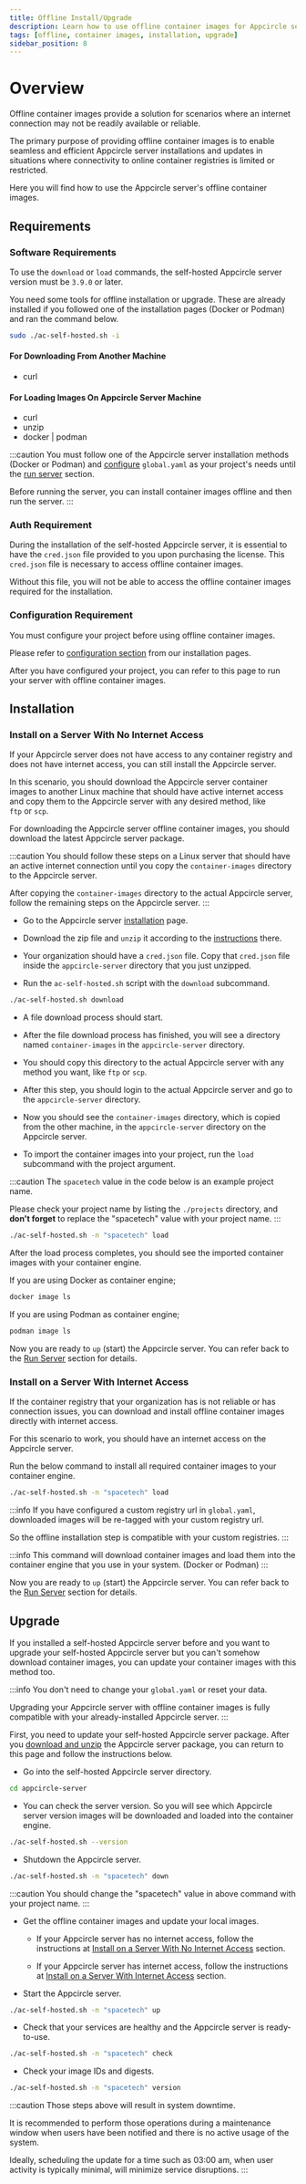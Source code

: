 ```yaml
---
title: Offline Install/Upgrade
description: Learn how to use offline container images for Appcircle server installation and upgrade
tags: [offline, container images, installation, upgrade]
sidebar_position: 8
---
```


# Overview

Offline container images provide a solution for scenarios where an internet connection may not be readily available or reliable.

The primary purpose of providing offline container images is to enable seamless and efficient Appcircle server installations and updates in situations where connectivity to online container registries is limited or restricted.

Here you will find how to use the Appcircle server's offline container images.

## Requirements

### Software Requirements

To use the `download` or `load` commands, the self-hosted Appcircle server version must be `3.9.0` or later.

You need some tools for offline installation or upgrade. These are already installed if you followed one of the installation pages (Docker or Podman) and ran the command below.

```bash
sudo ./ac-self-hosted.sh -i
```

#### For Downloading From Another Machine

- curl

#### For Loading Images On Appcircle Server Machine

- curl
- unzip
- docker | podman

:::caution
You must follow one of the Appcircle server installation methods (Docker or Podman) and [configure](/self-hosted-appcircle/install-server/docker#3-configure) `global.yaml` as your project's needs until the [run server](/self-hosted-appcircle/install-server/docker#5-run-server) section.

Before running the server, you can install container images offline and then run the server.
:::

### Auth Requirement

During the installation of the self-hosted Appcircle server, it is essential to have the `cred.json` file provided to you upon purchasing the license. This `cred.json` file is necessary to access offline container images.

Without this file, you will not be able to access the offline container images required for the installation.

### Configuration Requirement

You must configure your project before using offline container images.

Please refer to [configuration section](/self-hosted-appcircle/install-server/docker#3-configure) from our installation pages.

After you have configured your project, you can refer to this page to run your server with offline container images.

## Installation

### Install on a Server With No Internet Access

If your Appcircle server does not have access to any container registry and does not have internet access, you can still install the Appcircle server.

In this scenario, you should download the Appcircle server container images to another Linux machine that should have active internet access and copy them to the Appcircle server with any desired method, like `ftp` or `scp`.

For downloading the Appcircle server offline container images, you should download the latest Appcircle server package.

:::caution
You should follow these steps on a Linux server that should have an active internet connection until you copy the `container-images` directory to the Appcircle server.

After copying the `container-images` directory to the actual Appcircle server, follow the remaining steps on the Appcircle server.
:::

- Go to the Appcircle server [installation](/self-hosted-appcircle/install-server/docker#1-download) page.

- Download the zip file and `unzip` it according to the [instructions](/self-hosted-appcircle/install-server/docker#1-download) there.

- Your organization should have a `cred.json` file. Copy that `cred.json` file inside the `appcircle-server` directory that you just unzipped.

- Run the `ac-self-hosted.sh` script with the `download` subcommand.

```bash
./ac-self-hosted.sh download
```

- A file download process should start.

- After the file download process has finished, you will see a directory named `container-images` in the `appcircle-server` directory.

- You should copy this directory to the actual Appcircle server with any method you want, like `ftp` or `scp`.

- After this step, you should login to the actual Appcircle server and go to the `appcircle-server` directory.

- Now you should see the `container-images` directory, which is copied from the other machine, in the `appcircle-server` directory on the Appcircle server.

- To import the container images into your project, run the `load` subcommand with the project argument.

:::caution
The `spacetech` value in the code below is an example project name.

Please check your project name by listing the `./projects` directory, and **don't forget** to replace the "spacetech" value with your project name.
:::

```bash
./ac-self-hosted.sh -n "spacetech" load
```

After the load process completes, you should see the imported container images with your container engine.

If you are using Docker as container engine;

```bash
docker image ls
```

If you are using Podman as container engine;

```bash
podman image ls
```

Now you are ready to `up` (start) the Appcircle server. You can refer back to the [Run Server](/self-hosted-appcircle/install-server/docker#5-run-server) section for details.

### Install on a Server With Internet Access

If the container registry that your organization has is not reliable or has connection issues, you can download and install offline container images directly with internet access.

For this scenario to work, you should have an internet access on the Appcircle server.

Run the below command to install all required container images to your container engine.

```bash
./ac-self-hosted.sh -n "spacetech" load
```

:::info
If you have configured a custom registry url in `global.yaml`, downloaded images will be re-tagged with your custom registry url.

So the offline installation step is compatible with your custom registries.
:::

:::info
This command will download container images and load them into the container engine that you use in your system. (Docker or Podman)
:::

Now you are ready to `up` (start) the Appcircle server. You can refer back to the [Run Server](/self-hosted-appcircle/install-server/docker#5-run-server) section for details.

## Upgrade

If you installed a self-hosted Appcircle server before and you want to upgrade your self-hosted Appcircle server but you can't somehow download container images, you can update your container images with this method too.

:::info
You don't need to change your `global.yaml` or reset your data.

Upgrading your Appcircle server with offline container images is fully compatible with your already-installed Appcircle server.
:::

First, you need to update your self-hosted Appcircle server package. After you [download and unzip](/self-hosted-appcircle/update#1-download-latest) the Appcircle server package, you can return to this page and follow the instructions below.

- Go into the self-hosted Appcircle server directory.

```bash
cd appcircle-server
```

- You can check the server version. So you will see which Appcircle server version images will be downloaded and loaded into the container engine.

```bash
./ac-self-hosted.sh --version
```

- Shutdown the Appcircle server.

```bash
./ac-self-hosted.sh -n "spacetech" down
```

:::caution
You should change the "spacetech" value in above command with your project name.
:::

- Get the offline container images and update your local images.

  - If your Appcircle server has no internet access, follow the instructions at [Install on a Server With No Internet Access](#install-on-a-server-with-no-internet-access) section.

  - If your Appcircle server has internet access, follow the instructions at [Install on a Server With Internet Access](#install-on-a-server-with-internet-access) section.

- Start the Appcircle server.

```bash
./ac-self-hosted.sh -n "spacetech" up
```

- Check that your services are healthy and the Appcircle server is ready-to-use.

```bash
./ac-self-hosted.sh -n "spacetech" check
```

- Check your image IDs and digests.

```bash
./ac-self-hosted.sh -n "spacetech" version
```

:::caution
Those steps above will result in system downtime.

It is recommended to perform those operations during a maintenance window when users have been notified and there is no active usage of the system.

Ideally, scheduling the update for a time such as 03:00 am, when user activity is typically minimal, will minimize service disruptions.
:::
